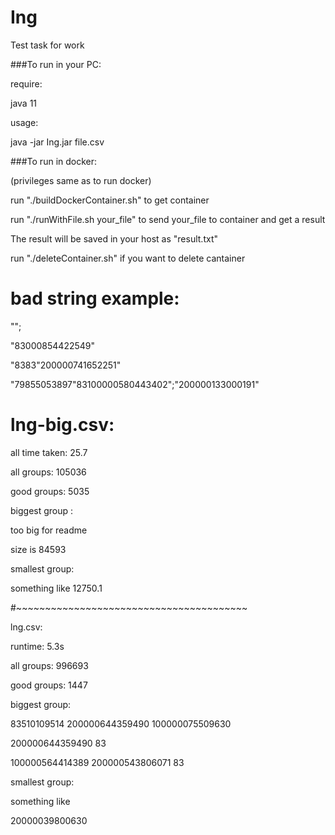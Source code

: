 # Ing
Test task for work

###To run in your PC:

require:

  java 11
  
usage:

java -jar Ing.jar file.csv


###To run in docker:

(privileges same as to run docker)

run "./buildDockerContainer.sh" to get container

run "./runWithFile.sh your_file" to send your_file to container and get a result

The result will be saved in your host as "result.txt"

run "./deleteContainer.sh" if you want to delete cantainer

# bad string example:

  "";

 "83000854422549"
 
 "8383"200000741652251"
 
 "79855053897"83100000580443402";"200000133000191"

# lng-big.csv:

all time taken: 25.7

all groups: 105036

good groups: 5035

biggest group :

too big for readme

size is 84593

smallest group:

something like 
12750.1 

#~~~~~~~~~~~~~~~~~~~~~~~~~~~~~~~~~~~~~~~~

lng.csv:

runtime: 5.3s

all groups: 996693

good groups: 1447

biggest group:

83510109514 200000644359490 100000075509630 

200000644359490 83 

100000564414389 200000543806071 83 

smallest group:

something like

20000039800630 

